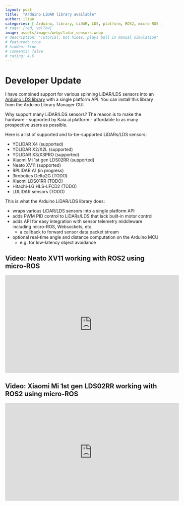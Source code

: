 ```yaml
---
layout: post
title:  "Arduino LiDAR library available"
author: iliao
categories: [ Arduino, library, LiDAR, LDS, platform, ROS2, micro-ROS ]
# tags: [red, yellow]
image: assets/images/webp/lidar_sensors.webp
# description: "Tutorial: bot hides, plays ball in manual simulation"
# featured: true
# hidden: true
# comments: false
# rating: 4.5
---
```

# Developer Update

I have combined support for various spinning LiDAR/LDS sensors into an [Arduino LDS library](https://github.com/kaiaai/LDS) with a single platform API. You can install this library from the Arduino Library Manager GUI.

Why support many LiDAR/LDS sensors? The reason is to make the hardware - supported by Kaia.ai platform - affordable to as many prospective users as possible.

Here is a list of supported and to-be-supported LiDARs/LDS sensors:
- YDLIDAR X4 (supported)
- YDLIDAR X2/X2L (supported)
- YDLIDAR X3/X3PRO (supported)
- Xiaomi Mi 1st gen LDS02RR (supported)
- Neato XV11 (supported)
- RPLIDAR A1 (in progress)
- 3irobotics Delta2G (TODO)
- Xiaomi LDS01RR (TODO)
- Hitachi-LG HLS-LFCD2 (TODO)
- LDLIDAR sensors (TODO)

This is what the Arduino LiDAR/LDS library does:
- wraps various LiDAR/LDS sensors into a single platform API
- adds PWM PID control to LiDARs/LDS that lack built-in motor control
- adds API for easy integration with sensor telemetry middleware including micro-ROS, Websockets, etc.
  - a callback to forward sensor data packet stream
- optional real-time angle and distance computation on the Arduino MCU
  - e.g. for low-latency object avoidance

## Video: Neato XV11 working with ROS2 using micro-ROS
<div class="text-center">
<iframe width="560" height="315" src="https://www.youtube.com/embed/kfk1Q0RSJpI" title="YouTube video player" frameborder="0" allow="accelerometer; autoplay; clipboard-write; encrypted-media; gyroscope; picture-in-picture; web-share" allowfullscreen></iframe>
</div>

## Video: Xiaomi Mi 1st gen LDS02RR working with ROS2 using micro-ROS
<div class="text-center">
<iframe width="560" height="315" src="https://www.youtube.com/embed/STbCVhdgLSw" title="YouTube video player" frameborder="0" allow="accelerometer; autoplay; clipboard-write; encrypted-media; gyroscope; picture-in-picture; web-share" allowfullscreen></iframe>
</div>
